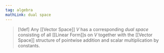 ```yaml
---
tag: algebra
mathLink: dual space
---
```

>[!def]
>Any [[Vector Space]] $V$ has a corresponding *dual space* consisting of all [[Linear Form]]s on $V$ together with the [[Vector Space]] structure of pointwise addition and scalar multiplication by constants.
